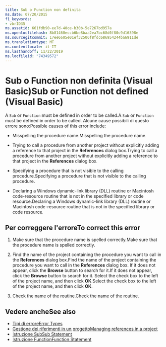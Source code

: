 ```yaml
---
title: Sub o Function non definita
ms.date: 07/20/2015
f1_keywords:
- vbrID35
ms.assetid: 661fdb90-ee7d-40ce-b30b-5e7267bd957a
ms.openlocfilehash: 8b81460eccb6be8baa2ea7bc68d0f80c9d16398e
ms.sourcegitcommit: 17ee6605e01ef32506f8fdc686954244ba6911de
ms.translationtype: MT
ms.contentlocale: it-IT
ms.lasthandoff: 11/22/2019
ms.locfileid: "74349572"
---
```

# <a name="sub-or-function-not-defined-visual-basic"></a><span data-ttu-id="5fa92-102">Sub o Function non definita (Visual Basic)</span><span class="sxs-lookup"><span data-stu-id="5fa92-102">Sub or Function not defined (Visual Basic)</span></span>
<span data-ttu-id="5fa92-103">A `Sub` or `Function` must be defined in order to be called.</span><span class="sxs-lookup"><span data-stu-id="5fa92-103">A `Sub` or `Function` must be defined in order to be called.</span></span> <span data-ttu-id="5fa92-104">Alcune cause possibili di questo errore sono:</span><span class="sxs-lookup"><span data-stu-id="5fa92-104">Possible causes of this error include:</span></span>  
  
- <span data-ttu-id="5fa92-105">Misspelling the procedure name.</span><span class="sxs-lookup"><span data-stu-id="5fa92-105">Misspelling the procedure name.</span></span>  
  
- <span data-ttu-id="5fa92-106">Trying to call a procedure from another project without explicitly adding a reference to that project in the **References** dialog box.</span><span class="sxs-lookup"><span data-stu-id="5fa92-106">Trying to call a procedure from another project without explicitly adding a reference to that project in the **References** dialog box.</span></span>  
  
- <span data-ttu-id="5fa92-107">Specifying a procedure that is not visible to the calling procedure.</span><span class="sxs-lookup"><span data-stu-id="5fa92-107">Specifying a procedure that is not visible to the calling procedure.</span></span>  
  
- <span data-ttu-id="5fa92-108">Declaring a Windows dynamic-link library (DLL) routine or Macintosh code-resource routine that is not in the specified library or code resource.</span><span class="sxs-lookup"><span data-stu-id="5fa92-108">Declaring a Windows dynamic-link library (DLL) routine or Macintosh code-resource routine that is not in the specified library or code resource.</span></span>  
  
## <a name="to-correct-this-error"></a><span data-ttu-id="5fa92-109">Per correggere l'errore</span><span class="sxs-lookup"><span data-stu-id="5fa92-109">To correct this error</span></span>  
  
1. <span data-ttu-id="5fa92-110">Make sure that the procedure name is spelled correctly.</span><span class="sxs-lookup"><span data-stu-id="5fa92-110">Make sure that the procedure name is spelled correctly.</span></span>  
  
2. <span data-ttu-id="5fa92-111">Find the name of the project containing the procedure you want to call in the **References** dialog box.</span><span class="sxs-lookup"><span data-stu-id="5fa92-111">Find the name of the project containing the procedure you want to call in the **References** dialog box.</span></span> <span data-ttu-id="5fa92-112">If it does not appear, click the **Browse** button to search for it.</span><span class="sxs-lookup"><span data-stu-id="5fa92-112">If it does not appear, click the **Browse** button to search for it.</span></span> <span data-ttu-id="5fa92-113">Select the check box to the left of the project name, and then click **OK**.</span><span class="sxs-lookup"><span data-stu-id="5fa92-113">Select the check box to the left of the project name, and then click **OK**.</span></span>  
  
3. <span data-ttu-id="5fa92-114">Check the name of the routine.</span><span class="sxs-lookup"><span data-stu-id="5fa92-114">Check the name of the routine.</span></span>  
  
## <a name="see-also"></a><span data-ttu-id="5fa92-115">Vedere anche</span><span class="sxs-lookup"><span data-stu-id="5fa92-115">See also</span></span>

- [<span data-ttu-id="5fa92-116">Tipi di errore</span><span class="sxs-lookup"><span data-stu-id="5fa92-116">Error Types</span></span>](../../../visual-basic/programming-guide/language-features/error-types.md)
- [<span data-ttu-id="5fa92-117">Gestione dei riferimenti in un progetto</span><span class="sxs-lookup"><span data-stu-id="5fa92-117">Managing references in a project</span></span>](/visualstudio/ide/managing-references-in-a-project)
- [<span data-ttu-id="5fa92-118">Istruzione Sub</span><span class="sxs-lookup"><span data-stu-id="5fa92-118">Sub Statement</span></span>](../../../visual-basic/language-reference/statements/sub-statement.md)
- [<span data-ttu-id="5fa92-119">Istruzione Function</span><span class="sxs-lookup"><span data-stu-id="5fa92-119">Function Statement</span></span>](../../../visual-basic/language-reference/statements/function-statement.md)
